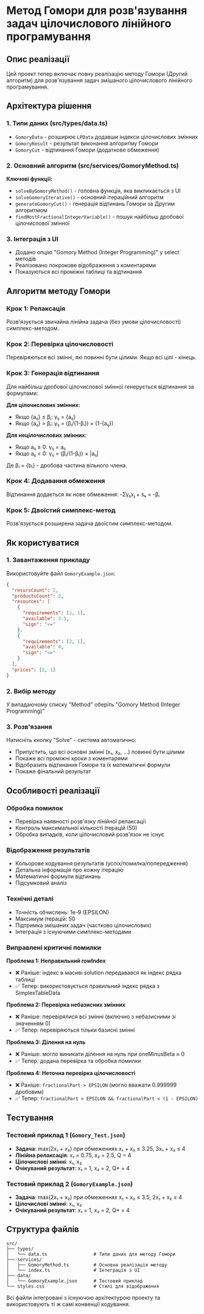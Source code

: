 # Метод Гомори для розв'язування задач цілочислового лінійного програмування

## Опис реалізації

Цей проект тепер включає повну реалізацію методу Гомори (Другий алгоритм) для розв'язування задач змішаного цілочислового лінійного програмування.

## Архітектура рішення

### 1. Типи даних (src/types/data.ts)

- `GomoryData` - розширює `LPData` додавши індекси цілочислових змінних
- `GomoryResult` - результат виконання алгоритму Гомори
- `GomoryCut` - відтинання Гомори (додаткове обмеження)

### 2. Основний алгоритм (src/services/GomoryMethod.ts)

**Ключові функції:**

- `solveByGomoryMethod()` - головна функція, яка викликається з UI
- `solveGomoryIterative()` - основний ітераційний алгоритм
- `generateGomoryCut()` - генерація відтинань Гомори за Другим алгоритмом
- `findMostFractionalIntegerVariable()` - пошук найбільш дробової цілочислової змінної

### 3. Інтеграція з UI

- Додано опцію "Gomory Method (Integer Programming)" у select методів
- Реалізовано покрокове відображення з коментарями
- Показуються всі проміжні таблиці та відтинання

## Алгоритм методу Гомори

### Крок 1: Релаксація

Розв'язується звичайна лінійна задача (без умови цілочисловості) симплекс-методом.

### Крок 2: Перевірка цілочисловості

Перевіряються всі змінні, які повинні бути цілими. Якщо всі цілі - кінець.

### Крок 3: Генерація відтинання

Для найбільш дробової цілочислової змінної генерується відтинання за формулами:

**Для цілочислових змінних:**

- Якщо {aᵢⱼ} ≤ βᵢ: γᵢⱼ = {aᵢⱼ}
- Якщо {aᵢⱼ} > βᵢ: γᵢⱼ = (βᵢ/(1-βᵢ)) × (1-{aᵢⱼ})

**Для нецілочислових змінних:**

- Якщо aᵢⱼ ≥ 0: γᵢⱼ = aᵢⱼ
- Якщо aᵢⱼ < 0: γᵢⱼ = (βᵢ/(1-βᵢ)) × |aᵢⱼ|

Де βᵢ = {bᵢ} - дробова частина вільного члена.

### Крок 4: Додавання обмеження

Відтинання додається як нове обмеження: -Σγᵢⱼxⱼ + sₖ = -βᵢ

### Крок 5: Двоїстий симплекс-метод

Розв'язується розширена задача двоїстим симплекс-методом.

## Як користуватися

### 1. Завантаження прикладу

Використовуйте файл `GomoryExample.json`:

```json
{
  "resursCount": 2,
  "productsCount": 2,
  "resources": [
    {
      "requirements": [1, 1],
      "available": 3.5,
      "sign": "<="
    },
    {
      "requirements": [2, 1],
      "available": 4,
      "sign": "<="
    }
  ],
  "prices": [2, 1]
}
```

### 2. Вибір методу

У випадаючому списку "Method" оберіть "Gomory Method (Integer Programming)"

### 3. Розв'язання

Натисніть кнопку "Solve" - система автоматично:

- Припустить, що всі основні змінні (x₁, x₂, ...) повинні бути цілими
- Покаже всі проміжні кроки з коментарями
- Відобразить відтинання Гомори та їх математичні формули
- Покаже фінальний результат

## Особливості реалізації

### Обробка помилок

- Перевірка наявності розв'язку лінійної релаксації
- Контроль максимальної кількості ітерацій (50)
- Обробка випадків, коли цілочисловий розв'язок не існує

### Відображення результатів

- Кольорове кодування результатів (успіх/помилка/попередження)
- Детальна інформація про кожну ітерацію
- Математичні формули відтинань
- Підсумковий аналіз

### Технічні деталі

- Точність обчислень: 1e-9 (EPSILON)
- Максимум ітерацій: 50
- Підтримка змішаних задач (частково цілочислових)
- Інтеграція з існуючими симплекс-методами

### Виправлені критичні помилки

**Проблема 1: Неправильний rowIndex**

- ❌ Раніше: індекс в масиві solution передавався як індекс рядка таблиці
- ✅ Тепер: використовується правильний індекс рядка з SimplexTableData

**Проблема 2: Перевірка небазисних змінних**

- ❌ Раніше: перевірялися всі змінні (включно з небазисними зі значенням 0)
- ✅ Тепер: перевіряються тільки базисні змінні

**Проблема 3: Ділення на нуль**

- ❌ Раніше: могло виникати ділення на нуль при oneMinusBeta ≈ 0
- ✅ Тепер: додана перевірка та обробка помилки

**Проблема 4: Неточна перевірка цілочисловості**

- ❌ Раніше: `fractionalPart > EPSILON` (могло вважати 0.999999 дробовим)
- ✅ Тепер: `fractionalPart > EPSILON && fractionalPart < (1 - EPSILON)`

## Тестування

### Тестовий приклад 1 (`Gomory_Test.json`)

- **Задача**: max(2x₁ + x₂) при обмеженнях x₁ + x₂ ≤ 3.25, 3x₁ + x₂ ≤ 4
- **Лінійна релаксація**: x₁ = 0.75, x₂ = 2.5, Q = 4
- **Цілочислові змінні**: x₁, x₂
- **Очікуваний результат**: x₁ = 1, x₂ = 2, Q\* = 4

### Тестовий приклад 2 (`GomoryExample.json`)

- **Задача**: max(2x₁ + x₂) при обмеженнях x₁ + x₂ ≤ 3.5, 2x₁ + x₂ ≤ 4
- **Цілочислові змінні**: x₁, x₂
- **Очікуваний результат**: x₁ = 1, x₂ = 2, Q\* = 4

## Структура файлів

```
src/
├── types/
│   └── data.ts                 # Типи даних для методу Гомори
├── services/
│   ├── GomoryMethod.ts         # Основна реалізація методу
│   └── index.ts                # Інтеграція з UI
├── data/
│   └── GomoryExample.json      # Тестовий приклад
└── styles.css                  # Стилі для відображення
```

Всі файли інтегровані з існуючою архітектурою проекту та використовують ті ж самі конвенції кодування.
